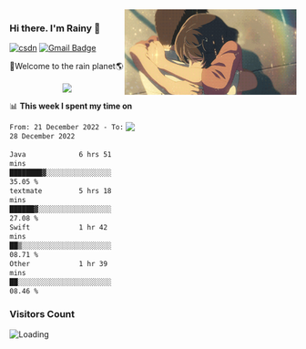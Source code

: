 <img  align='right' height="150" src="https://github.com/LikeRainDay/LikeRainDay/blob/master/pic/img_rain_1.gif?raw=true">



### Hi there. I'm Rainy :lemon:

[![csdn](https://img.shields.io/badge/-csdn-c14438?style=flat-square&logo=c&logoColor=white)](https://blog.csdn.net/qq_15807167)
[![Gmail Badge](https://img.shields.io/badge/-gmail-c14438?style=flat-square&logo=Gmail&logoColor=white&link=mailto:houshuai0816@gmail.com)](mailto:houshuai0816@gmail.com)

🚀Welcome to the rain planet🌎

<center>
<img align='center'  src="https://source.unsplash.com/random/1200x600">
</center>

📊 **This week I spent my time on**

<img align='right'   width="300" src="https://github-readme-stats.vercel.app/api?username=LikeRainDay&show_icons=true&title_color=fff&icon_color=79ff97&text_color=9f9f9f&bg_color=151515&count_private=true">

<!--START_SECTION:waka-->

```text
From: 21 December 2022 - To: 28 December 2022

Java             6 hrs 51 mins   ████████▓░░░░░░░░░░░░░░░░   35.05 %
textmate         5 hrs 18 mins   ██████▓░░░░░░░░░░░░░░░░░░   27.08 %
Swift            1 hr 42 mins    ██▒░░░░░░░░░░░░░░░░░░░░░░   08.71 %
Other            1 hr 39 mins    ██░░░░░░░░░░░░░░░░░░░░░░░   08.46 %
```

<!--END_SECTION:waka-->

### Visitors Count
<img align="left" src = "https://profile-counter.glitch.me/LikeRainDay/count.svg" alt ="Loading">
